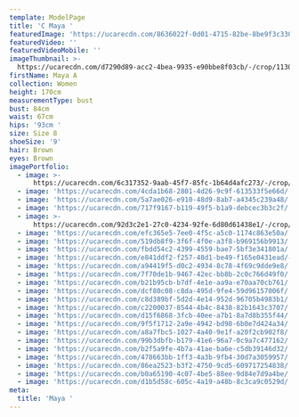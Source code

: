 ```yaml
---
template: ModelPage
title: 'C Maya '
featuredImage: 'https://ucarecdn.com/8636022f-0d01-4715-82be-8be9f3c33042/'
featuredVideo: ''
featuredVideoMobile: ''
imageThumbnail: >-
  https://ucarecdn.com/d7290d89-acc2-4bea-9935-e90bbe8f03cb/-/crop/1130x1606/104,33/-/preview/
firstName: Maya A
collection: Women
height: 170cm
measurementType: bust
bust: 84cm
waist: 67cm
hips: '93cm '
size: Size 8
shoeSize: '9'
hair: Brown
eyes: Brown
imagePortfolio:
  - image: >-
      https://ucarecdn.com/6c317352-9aab-45f7-85fc-1b64d4afc273/-/crop/1002x1214/81,0/-/preview/
  - image: 'https://ucarecdn.com/4cda1b68-2801-4d26-9c9f-613533f5e66d/'
  - image: 'https://ucarecdn.com/5a7ae026-e910-48d9-8ab7-a4345c239a48/'
  - image: 'https://ucarecdn.com/717f9167-b119-49f5-b1a9-debcec3b3c2f/'
  - image: >-
      https://ucarecdn.com/92d3c2e1-27c0-4234-92fe-6d80d61438e1/-/crop/1218x1917/236,0/-/preview/
  - image: 'https://ucarecdn.com/efc365e5-7ee0-4f5c-a5c0-1174c863e50a/'
  - image: 'https://ucarecdn.com/519db8f9-3f6f-4f0e-a3f8-b969156b9913/'
  - image: 'https://ucarecdn.com/fbdd54c2-4399-4559-bae7-5bf3e341801a/'
  - image: 'https://ucarecdn.com/e841ddf2-f257-48d1-be49-f165e0431ead/-/preview/'
  - image: 'https://ucarecdn.com/a94419f5-d0c2-4934-8c78-4f69c9dde9e8/'
  - image: 'https://ucarecdn.com/7f70de1b-9467-42ec-bb8b-2c0c766d49f0/'
  - image: 'https://ucarecdn.com/b21b95cb-b7df-4e1e-aa9a-e70aa70cb761/'
  - image: 'https://ucarecdn.com/dcf80c08-c8da-495d-9fe4-59d96157006f/'
  - image: 'https://ucarecdn.com/c8d389bf-5d2d-4e14-952d-96705b4983b1/'
  - image: 'https://ucarecdn.com/c2200037-8544-4b4c-8438-82b1643c3707/'
  - image: 'https://ucarecdn.com/d15f6868-3fcb-40ee-a7b1-8a7d8b355f44/'
  - image: 'https://ucarecdn.com/9f5f1712-2a9e-4942-bd98-6b0e7d424a34/'
  - image: 'https://ucarecdn.com/a8a7fbc5-1027-4a40-9e1f-a20f2cb902f8/'
  - image: 'https://ucarecdn.com/99b3dbfb-b179-41e6-96a7-0c9a7c477162/'
  - image: 'https://ucarecdn.com/b2f5a9fe-4b7a-41ae-ba6e-c5db39146d32/'
  - image: 'https://ucarecdn.com/478663bb-1ff3-4a3b-9fb4-30d7a3059957/'
  - image: 'https://ucarecdn.com/86ea2523-b3f2-4750-9cd5-609717254838/'
  - image: 'https://ucarecdn.com/b0a65190-4c07-4be5-88ee-9d84e7d9a4be/'
  - image: 'https://ucarecdn.com/d1b5d58c-605c-4a19-a48b-8c3ca9c0529d/'
meta:
  title: 'Maya '
---
```



